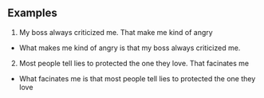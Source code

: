 ## Examples

1. My boss always criticized me. That make me kind of angry
- What makes me kind of angry is that my boss always criticized me.
2. Most people tell lies to protected the one they love. That facinates me
- What facinates me is that most people tell lies to protected the one they love
<!--stackedit_data:
eyJoaXN0b3J5IjpbLTE2NjUyODE0ODksMTQ1MzkyMzE1NiwtMj
A4ODc0NjYxMl19
-->